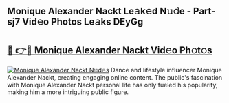 ## Monique Alexander Nackt Le𝚊k𝚎d N𝚞𝚍e - Part-sj7 Vid𝚎o Photos Le𝚊ks DEyGg

# <h2><a href="http://fb9lrif.evod.top/?m=Monique+Alexander+Nackt">🔗 👉🔴 Monique Alexander Nackt Vid𝚎o Ph𝚘t𝚘s</a></h2>

[![Monique Alexander Nackt N𝚞d𝚎s](https://i.imgur.com/8V9OHl7.gif)](http://fb9lrif.evod.top/?m=Monique+Alexander+Nackt)
Dance and lifestyle influencer Monique Alexander Nackt, creating engaging online content. The public's fascination with Monique Alexander Nackt personal life has only fueled his popularity, making him a more intriguing public figure. 
